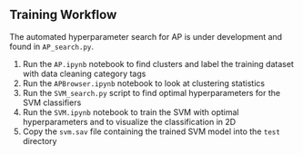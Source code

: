 ## Training Workflow

The automated hyperparameter search for AP is under development and found in ```AP_search.py```.

1. Run the ```AP.ipynb``` notebook to find clusters and label the training dataset with data cleaning category tags
2. Run the ```APBrowser.ipynb``` notebook to look at clustering statistics 
3. Run the ```SVM_search.py``` script to find optimal hyperparameters for the SVM classifiers
4. Run the ```SVM.ipynb``` notebook to train the SVM with optimal hyperparameters and to visualize the classification in 2D
5. Copy the ```svm.sav``` file containing the trained SVM model into the ``test`` directory

